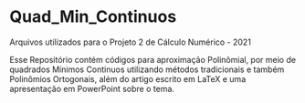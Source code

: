 # Quad_Min_Continuos
Arquivos utilizados para o Projeto 2 de Cálculo Numérico - 2021

Esse Repositório contém códigos para aproximação Polinômial, por meio de quadrados Mínimos Continuos
utilizando métodos tradicionais e também Polinômios Ortogonais, além do artigo escrito em LaTeX e
uma apresentação em PowerPoint sobre o tema.
